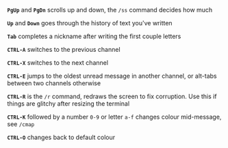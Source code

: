 **`PgUp`** and **`PgDn`** scrolls up and down, the `/ss` command decides how much

**`Up`** and **`Down`** goes through the history of text you've written

**`Tab`** completes a nickname after writing the first couple letters

**`CTRL-A`** switches to the previous channel

**`CTRL-X`** switches to the next channel

**`CTRL-E`** jumps to the oldest unread message in another channel, or alt-tabs between two channels otherwise

**`CTRL-R`** is the `/r` command, redraws the screen to fix corruption. Use this if things are glitchy after resizing the terminal

**`CTRL-K`** followed by a number `0-9` or letter `a-f` changes colour mid-message, see `/cmap`

**`CTRL-O`** changes back to default colour
